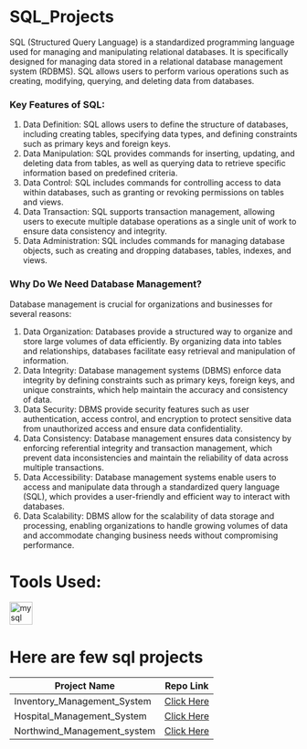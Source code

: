 # SQL_Projects
SQL (Structured Query Language) is a standardized programming language used for managing and manipulating relational databases. It is specifically designed for managing data stored in a relational database management system (RDBMS). SQL allows users to perform various operations such as creating, modifying, querying, and deleting data from databases.

### Key Features of SQL:
1.	Data Definition: SQL allows users to define the structure of databases, including creating tables, specifying data types, and defining constraints such as primary keys and foreign keys.
2.	Data Manipulation: SQL provides commands for inserting, updating, and deleting data from tables, as well as querying data to retrieve specific information based on predefined criteria.
3.	Data Control: SQL includes commands for controlling access to data within databases, such as granting or revoking permissions on tables and views.
4.	Data Transaction: SQL supports transaction management, allowing users to execute multiple database operations as a single unit of work to ensure data consistency and integrity.
5.	Data Administration: SQL includes commands for managing database objects, such as creating and dropping databases, tables, indexes, and views.

### Why Do We Need Database Management?
Database management is crucial for organizations and businesses for several reasons:
1.	Data Organization: Databases provide a structured way to organize and store large volumes of data efficiently. By organizing data into tables and relationships, databases facilitate easy retrieval and manipulation of information.
2.	Data Integrity: Database management systems (DBMS) enforce data integrity by defining constraints such as primary keys, foreign keys, and unique constraints, which help maintain the accuracy and consistency of data.
3.	Data Security: DBMS provide security features such as user authentication, access control, and encryption to protect sensitive data from unauthorized access and ensure data confidentiality.
4.	Data Consistency: Database management ensures data consistency by enforcing referential integrity and transaction management, which prevent data inconsistencies and maintain the reliability of data across multiple transactions.
5.	Data Accessibility: Database management systems enable users to access and manipulate data through a standardized query language (SQL), which provides a user-friendly and efficient way to interact with databases.
6.	Data Scalability: DBMS allow for the scalability of data storage and processing, enabling organizations to handle growing volumes of data and accommodate changing business needs without compromising performance.

# Tools Used:
<div align="left">
   <a href="https://www.mysql.com/" target="_blank" rel="noreferrer">
    <img src="https://skillicons.dev/icons?i=mysql" height="40" alt="mysql logo" width="40" />
    </a>
</div>

# Here are few sql projects 

| **Project Name** | **Repo Link** |
|--|--|
| Inventory_Management_System | [Click Here](https://github.com/EswarAditya5/Inventory_Managment_System) |
| Hospital_Management_System | [Click Here](https://github.com/EswarAditya5/Hospital_DataBase_Management_System) |
| Northwind_Management_system|[Click Here](https://github.com/EswarAditya5/Northwind_Management_system)|
